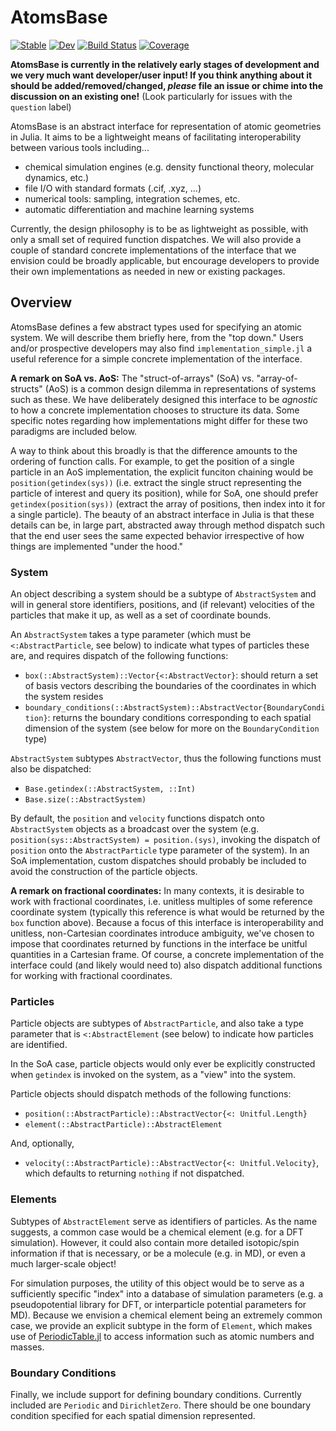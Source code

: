 # AtomsBase

[![Stable](https://img.shields.io/badge/docs-stable-blue.svg)](https://JuliaMolSim.github.io/AtomsBase.jl/stable)
[![Dev](https://img.shields.io/badge/docs-dev-blue.svg)](https://JuliaMolSim.github.io/AtomsBase.jl/dev)
[![Build Status](https://github.com/JuliaMolSim/AtomsBase.jl/workflows/CI/badge.svg)](https://github.com/JuliaMolSim/AtomsBase.jl/actions)
[![Coverage](https://codecov.io/gh/JuliaMolSim/AtomsBase.jl/branch/master/graph/badge.svg)](https://codecov.io/gh/JuliaMolSim/AtomsBase.jl)

**AtomsBase is currently in the relatively early stages of development and we very much want developer/user input! If you think anything about it should be added/removed/changed, _please_ file an issue or chime into the discussion on an existing one!** (Look particularly for issues with the `question` label)

AtomsBase is an abstract interface for representation of atomic geometries in Julia. It aims to be a lightweight means of facilitating interoperability between various tools including...
* chemical simulation engines (e.g. density functional theory, molecular dynamics, etc.)
* file I/O with standard formats (.cif, .xyz, ...)
* numerical tools: sampling, integration schemes, etc.
* automatic differentiation and machine learning systems

Currently, the design philosophy is to be as lightweight as possible, with only a small set of required function dispatches. We will also provide a couple of standard concrete implementations of the interface that we envision could be broadly applicable, but encourage developers to provide their own implementations as needed in new or existing packages.

## Overview
AtomsBase defines a few abstract types used for specifying an atomic system. We will describe them briefly here, from the "top down." Users and/or prospective developers may also find `implementation_simple.jl` a useful reference for a simple concrete implementation of the interface.

**A remark on SoA vs. AoS:** The "struct-of-arrays" (SoA) vs. "array-of-structs" (AoS) is a common design dilemma in representations of systems such as these. We have deliberately designed this interface to be _agnostic_ to how a concrete implementation chooses to structure its data. Some specific notes regarding how implementations might differ for these two paradigms are included below.

A way to think about this broadly is that the difference amounts to the ordering of function calls. For example, to get the position of a single particle in an AoS implementation, the explicit funciton chaining would be `position(getindex(sys))` (i.e. extract the single struct representing the particle of interest and query its position), while for SoA, one should prefer `getindex(position(sys))` (extract the array of positions, then index into it for a single particle). The beauty of an abstract interface in Julia is that these details can be, in large part, abstracted away through method dispatch such that the end user sees the same expected behavior irrespective of how things are implemented "under the hood."

### System
An object describing a system should be a subtype of `AbstractSystem` and will in general store identifiers, positions, and (if relevant) velocities of the particles that make it up, as well as a set of coordinate bounds.

An `AbstractSystem` takes a type parameter (which must be `<:AbstractParticle`, see below) to indicate what types of particles these are, and requires dispatch of the following functions:
* `box(::AbstractSystem)::Vector{<:AbstractVector}`: should return a set of basis vectors describing the boundaries of the coordinates in which the system resides
* `boundary_conditions(::AbstractSystem)::AbstractVector{BoundaryCondition}`: returns the boundary conditions corresponding to each spatial dimension of the system (see below for more on the `BoundaryCondition` type)

`AbstractSystem` subtypes `AbstractVector`, thus the following functions must also be dispatched:
* `Base.getindex(::AbstractSystem, ::Int)`
* `Base.size(::AbstractSystem)`

By default, the `position` and `velocity` functions dispatch onto `AbstractSystem` objects as a broadcast over the system (e.g. `position(sys::AbstractSystem) = position.(sys)`, invoking the dispatch of `position` onto the `AbstractParticle` type parameter of the system). In an SoA implementation, custom dispatches should probably be included to avoid the construction of the particle objects.

**A remark on fractional coordinates:** In many contexts, it is desirable to work with fractional coordinates, i.e. unitless multiples of some reference coordinate system (typically this reference is what would be returned by the `box` function above). Because a focus of this interface is interoperability and unitless, non-Cartesian coordinates introduce ambiguity, we've chosen to impose that coordinates returned by functions in the interface be unitful quantities in a Cartesian frame. Of course, a concrete implementation of the interface could (and likely would need to) also dispatch additional functions for working with fractional coordinates.

### Particles
Particle objects are subtypes of `AbstractParticle`, and also take a type parameter that is `<:AbstractElement` (see below) to indicate how particles are identified.

In the SoA case, particle objects would only ever be explicitly constructed when `getindex` is invoked on the system, as a "view" into the system.

Particle objects should dispatch methods of the following functions:
* `position(::AbstractParticle)::AbstractVector{<: Unitful.Length}`
* `element(::AbstractParticle)::AbstractElement`

And, optionally, 
* `velocity(::AbstractParticle)::AbstractVector{<: Unitful.Velocity}`, which defaults to returning `nothing` if not dispatched.
### Elements
Subtypes of `AbstractElement` serve as identifiers of particles. As the name suggests, a common case would be a chemical element (e.g. for a DFT simulation). However, it could also contain more detailed isotopic/spin information if that is necessary, or be a molecule (e.g. in MD), or even a much larger-scale object!

For simulation purposes, the utility of this object would be to serve as a sufficiently specific "index" into a database of simulation parameters (e.g. a pseudopotential library for DFT, or interparticle potential parameters for MD). Because we envision a chemical element being an extremely common case, we provide an explicit subtype in the form of `Element`, which makes use of [PeriodicTable.jl](https://github.com/JuliaPhysics/PeriodicTable.jl) to access information such as atomic numbers and masses.

### Boundary Conditions
Finally, we include support for defining boundary conditions. Currently included are `Periodic` and `DirichletZero`. There should be one boundary condition specified for each spatial dimension represented.